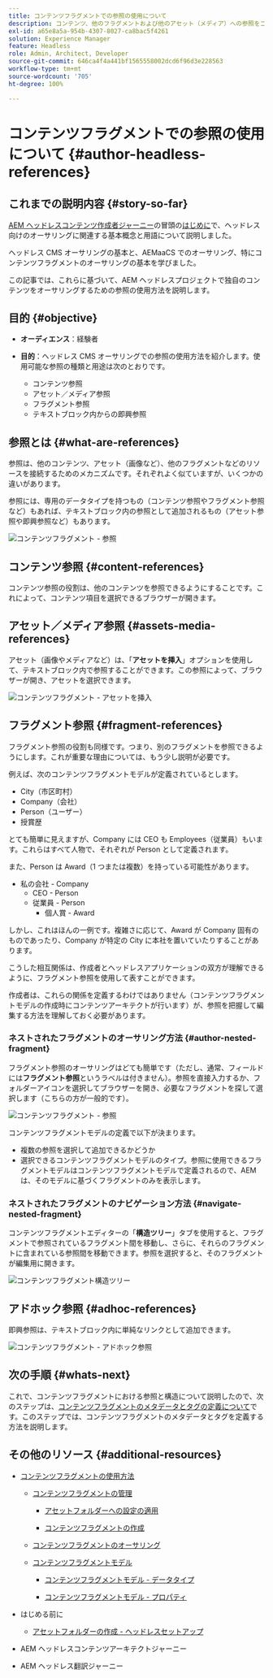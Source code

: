 ```yaml
---
title: コンテンツフラグメントでの参照の使用について
description: コンテンツ、他のフラグメントおよび他のアセット（メディア）への参照をコンテンツフラグメントで使用する方法について説明します。ヘッドレス CMS オーサリング用のネストされたフラグメントの必要性と仕組みを紹介します。
exl-id: a65e8a5a-954b-4307-8027-ca8bac5f4261
solution: Experience Manager
feature: Headless
role: Admin, Architect, Developer
source-git-commit: 646ca4f4a441bf1565558002dcd6f96d3e228563
workflow-type: tm+mt
source-wordcount: '705'
ht-degree: 100%

---
```


# コンテンツフラグメントでの参照の使用について {#author-headless-references}

## これまでの説明内容 {#story-so-far}

[AEM ヘッドレスコンテンツ作成者ジャーニー](overview.md)の冒頭の[はじめに](introduction.md)で、ヘッドレス向けのオーサリングに関連する基本概念と用語について説明しました。

ヘッドレス CMS オーサリングの基本と、AEMaaCS でのオーサリング、特にコンテンツフラグメントのオーサリングの基本を学びました。

この記事では、これらに基づいて、AEM ヘッドレスプロジェクトで独自のコンテンツをオーサリングするための参照の使用方法を説明します。

## 目的 {#objective}

* **オーディエンス**：経験者
* **目的**：ヘッドレス CMS オーサリングでの参照の使用方法を紹介します。使用可能な参照の種類と用途は次のとおりです。

   * コンテンツ参照
   * アセット／メディア参照
   * フラグメント参照
   * テキストブロック内からの即興参照

## 参照とは {#what-are-references}

参照は、他のコンテンツ、アセット（画像など）、他のフラグメントなどのリソースを接続するためのメカニズムです。それぞれよく似ていますが、いくつかの違いがあります。

参照には、専用のデータタイプを持つもの（コンテンツ参照やフラグメント参照など）もあれば、テキストブロック内の参照として追加されるもの（アセット参照や即興参照など）もあります。

![コンテンツフラグメント - 参照](/help/sites-cloud/administering/content-fragments/assets/cf-authoring-overview.png)

## コンテンツ参照 {#content-references}

コンテンツ参照の役割は、他のコンテンツを参照できるようにすることです。これによって、コンテンツ項目を選択できるブラウザーが開きます。

## アセット／メディア参照 {#assets-media-references}

アセット（画像やメディアなど）は、「**アセットを挿入**」オプションを使用して、テキストブロック内で参照することができます。この参照によって、ブラウザーが開き、アセットを選択できます。

![コンテンツフラグメント - アセットを挿入](/help/journey-headless/author/assets/headless-journey-author-references-02.png)

## フラグメント参照 {#fragment-references}

フラグメント参照の役割も同様です。つまり、別のフラグメントを参照できるようにします。これが重要な理由については、もう少し説明が必要です。

例えば、次のコンテンツフラグメントモデルが定義されているとします。

* City（市区町村）
* Company（会社）
* Person（ユーザー）
* 授賞歴

とても簡単に見えますが、Company には CEO も Employees（従業員）もいます。これらはすべて人物で、それぞれが Person として定義されます。

また、Person は Award（1 つまたは複数）を持っている可能性があります。

* 私の会社 - Company
   * CEO - Person
   * 従業員 - Person
      * 個人賞 - Award

しかし、これはほんの一例です。複雑さに応じて、Award が Company 固有のものであったり、Company が特定の City に本社を置いていたりすることがあります。

こうした相互関係は、作成者とヘッドレスアプリケーションの双方が理解できるように、フラグメント参照を使用して表すことができます。

作成者は、これらの関係を定義するわけではありません（コンテンツフラグメントモデルの作成時にコンテンツアーキテクトが行います）が、参照を把握して編集する方法を理解しておく必要があります。

<!--
![Content Modeling with Content Fragments](/help/journey-headless/developer/assets/headless-modeling-01.png "Content Modeling with Content Fragments")
-->

### ネストされたフラグメントのオーサリング方法 {#author-nested-fragment}

フラグメント参照のオーサリングはどても簡単です（ただし、通常、フィールドには&#x200B;**フラグメント参照**&#x200B;というラベルは付きません）。参照を直接入力するか、フォルダーアイコンを選択してブラウザーを開き、必要なフラグメントを探して選択します（こちらの方が一般的です）。

![コンテンツフラグメント - 参照](/help/journey-headless/author/assets/headless-journey-author-references-03.png)

コンテンツフラグメントモデルの定義で以下が決まります。

* 複数の参照を選択して追加できるかどうか
* 選択できるコンテンツフラグメントモデルのタイプ。参照に使用できるフラグメントモデルはコンテンツフラグメントモデルで定義されるので、AEM は、そのモデルに基づくフラグメントのみを表示します。

### ネストされたフラグメントのナビゲーション方法 {#navigate-nested-fragment}

コンテンツフラグメントエディターの「**構造ツリー**」タブを使用すると、フラグメントで参照されているフラグメント間を移動し、さらに、それらのフラグメントに含まれている参照間を移動できます。参照を選択すると、そのフラグメントが編集用に開きます。

![コンテンツフラグメント構造ツリー](/help/sites-cloud/administering/content-fragments/assets/cf-authoring-structure-tree.png)

## アドホック参照 {#adhoc-references}

即興参照は、テキストブロック内に単純なリンクとして追加できます。

![コンテンツフラグメント - アドホック参照](/help/journey-headless/author/assets/headless-journey-author-references-04.png)

## 次の手順 {#whats-next}

これで、コンテンツフラグメントにおける参照と構造について説明したので、次のステップは、[コンテンツフラグメントのメタデータとタグの定義について](metadata-tagging.md)です。このステップでは、コンテンツフラグメントのメタデータとタグを定義する方法を説明します。

## その他のリソース {#additional-resources}

* [コンテンツフラグメントの使用方法](/help/sites-cloud/administering/content-fragments/overview.md)

   * [コンテンツフラグメントの管理](/help/sites-cloud/administering/content-fragments/managing.md)

      * [アセットフォルダーへの設定の適用](/help/sites-cloud/administering/content-fragments/setup.md#apply-the-configuration-to-your-folder)

      * [コンテンツフラグメントの作成](/help/sites-cloud/administering/content-fragments/managing.md#creating-a-content-fragment)

   * [コンテンツフラグメントのオーサリング](/help/sites-cloud/administering/content-fragments/authoring.md)

   * [コンテンツフラグメントモデル](/help/sites-cloud/administering/content-fragments/content-fragment-models.md)

      * [コンテンツフラグメントモデル - データタイプ](/help/sites-cloud/administering/content-fragments/content-fragment-models.md#data-types)

      * [コンテンツフラグメントモデル - プロパティ](/help/sites-cloud/administering/content-fragments/content-fragment-models.md#properties)

* はじめる前に
   * [アセットフォルダーの作成 - ヘッドレスセットアップ](/help/headless/setup/create-assets-folder.md)

* AEM ヘッドレスコンテンツアーキテクトジャーニー

* AEM ヘッドレス翻訳ジャーニー
